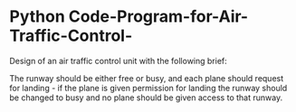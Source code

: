 # Python Code-Program-for-Air-Traffic-Control-
Design of an air traffic control unit with the following brief:  

The runway should be either free or busy, and each plane should request for landing - if the plane is given permission for landing the runway should be changed to busy and no plane should be given access to that runway.
